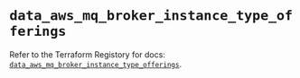 # `data_aws_mq_broker_instance_type_offerings`

Refer to the Terraform Registory for docs: [`data_aws_mq_broker_instance_type_offerings`](https://registry.terraform.io/providers/hashicorp/aws/5.9.0/docs/data-sources/mq_broker_instance_type_offerings).
